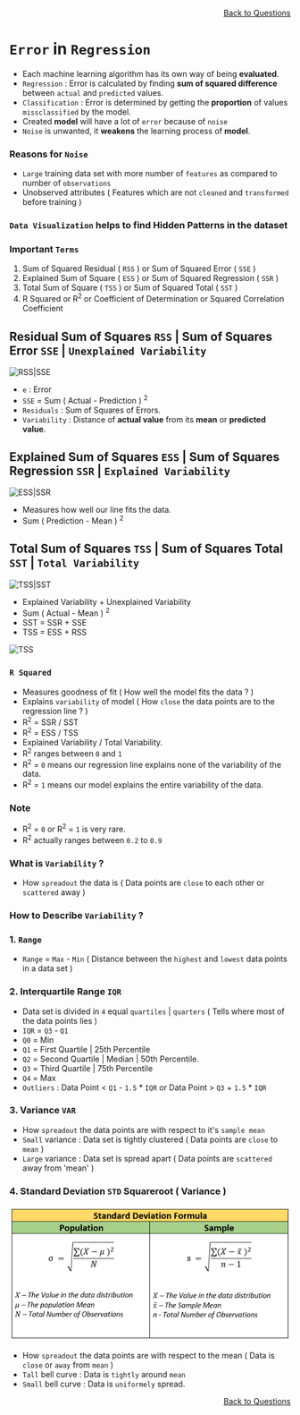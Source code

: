 <p align='right'><a align="right" href="https://github.com/KIRANKUMAR7296/Library/blob/main/Interview.md">Back to Questions</a></p>

# `Error` in `Regression`

- Each machine learning algorithm has its own way of being **evaluated**.
- `Regression` : Error is calculated by finding **sum of squared difference** between `actual` and `predicted` values.
- `Classification` : Error is determined by getting the **proportion** of values `missclassified` by the model.
- Created **model** will have a lot of `error` because of `noise`
- `Noise` is unwanted, it **weakens** the learning process of **model**.

### Reasons for `Noise`
- `Large` training data set with more number of `features` as compared to number of `observations` 
- Unobserved attributes ( Features which are not `cleaned` and `transformed` before training ) 

### `Data Visualization` helps to find Hidden Patterns in the dataset

### Important `Terms`

1. Sum of Squared Residual ( `RSS` ) or Sum of Squared Error ( `SSE` )
2. Explained Sum of Square ( `ESS` ) or Sum of Squared Regression ( `SSR` )
3. Total Sum of Square ( `TSS` ) or Sum of Squared Total ( `SST` )
4. R Squared or R<sup>2</sup> or Coefficient of Determination or Squared Correlation Coefficient 

## Residual Sum of Squares `RSS` | Sum of Squares Error `SSE` | `Unexplained Variability`

![RSS|SSE](Image/SSE_RSS.jpg)

- `e` : Error
- `SSE` = Sum ( Actual - Prediction ) <sup>2</sup>
- `Residuals` : Sum of Squares of Errors.
- `Variability` : Distance of **actual value** from its **mean** or **predicted value**.

## Explained Sum of Squares `ESS` | Sum of Squares Regression `SSR` | `Explained Variability`

![ESS|SSR](Image/SSR_ESS.jpg)

- Measures how well our line fits the data.
- Sum ( Prediction - Mean ) <sup>2</sup>

## Total Sum of Squares `TSS` | Sum of Squares Total `SST` | `Total Variability`

![TSS|SST](Image/SST_TSS.jpg)

- Explained Variability + Unexplained Variability
- Sum ( Actual - Mean ) <sup>2</sup>
- SST = SSR + SSE
- TSS = ESS + RSS

![TSS](Image/All.jpg)

### `R Squared`

- Measures goodness of fit ( How well the model fits the data ? )
- Explains `variability` of model ( How `close` the data points are to the regression line ? )
- R<sup>2</sup> = SSR / SST
- R<sup>2</sup> = ESS / TSS
- Explained Variability / Total Variability.
- R<sup>2</sup> ranges between `0` and `1`
- R<sup>2</sup> = `0` means our regression line explains none of the variability of the data.
- R<sup>2</sup> = `1` means our model explains the entire variability of the data.

### Note

- R<sup>2</sup> = `0` or R<sup>2</sup> = `1` is very rare.
- R<sup>2</sup> actually ranges between `0.2` to `0.9`

### What is `Variability` ?

- How `spreadout` the data is ( Data points are `close` to each other or `scattered` away )

### How to Describe `Variability` ?

### 1. `Range`

- `Range` = `Max` - `Min` ( Distance between the `highest` and `lowest` data points in a data set )

### 2. Interquartile Range `IQR`

- Data set is divided in `4` equal `quartiles` | `quarters` ( Tells where most of the data points lies )
- `IQR` = `Q3` - `Q1` 
- `Q0` = Min
- `Q1` = First Quartile | 25th Percentile
- `Q2` = Second Quartile | Median | 50th Percentile.
- `Q3` = Third Quartile | 75th Percentile
- `Q4` = Max
- `Outliers` : Data Point < `Q1` - `1.5` * `IQR` or Data Point > `Q3` + `1.5` * `IQR`

### 3. Variance `VAR`

- How `spreadout` the data points are with respect to it's `sample mean`
- `Small` variance : Data set is tightly clustered ( Data points are `close` to `mean` )
- `Large` variance : Data set is spread apart ( Data points are `scattered` away from 'mean' )

### 4. Standard Deviation `STD` Squareroot ( Variance )

![STD](Image/STD.png)

- How `spreadout` the data points are with respect to the mean ( Data is `close` or `away` from `mean` )
- `Tall` bell curve : Data is `tightly` around `mean`
- `Small` bell curve : Data is `uniformely` spread.

<p align='right'><a align="right" href="https://github.com/KIRANKUMAR7296/Library/blob/main/Interview.md">Back to Questions</a></p>
